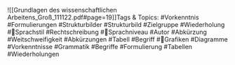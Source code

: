 
![[Grundlagen des wissenschaftlichen Arbeitens_Groß_111122.pdf#page=19]]Tags & Topics:
   #Vorkenntnis
   #Formulierungen
   #Strukturbilder
   #Strukturbild
   #Zielgruppe
   #Wiederholung
   #Sprachstil
   #Rechtschreibung
   #Sprachniveau
   #Autor
   #Abkürzung
   #Weitschweifigkeit
   #Abkürzungen
   #Tabell
   #Begriff
   #Grafiken
   #Diagramme
   #Vorkenntnisse
   #Grammatik
   #Begriffe
   #Formulierung
   #Tabellen
   #Wiederholungen